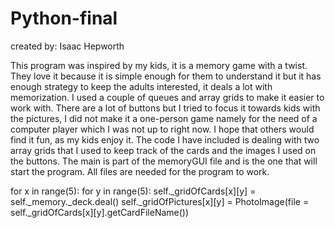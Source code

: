# Python-final
created by: Isaac Hepworth

This program was inspired by my kids, it is a memory game with a twist. They love it because it is simple enough for them to understand it but it has enough strategy to keep the adults interested, it deals a lot with memorization. I used a couple of queues and array grids to make it easier to work with. There are a lot of buttons but I tried to focus it towards kids with the pictures, I did not make it a one-person game namely for the need of a computer player which I was not up to right now. I hope that others would find it fun, as my kids enjoy it. The code I have included is dealing with two array grids that I used to keep track of the cards and the images I used on the buttons. The main is part of the memoryGUI file and is the one that will start the program. All files are needed for the program to work.

for x in range(5):
			for y in range(5):
				self._gridOfCards[x][y] = self._memory._deck.deal()
				self._gridOfPictures[x][y] = PhotoImage(file = self._gridOfCards[x][y].getCardFileName())
